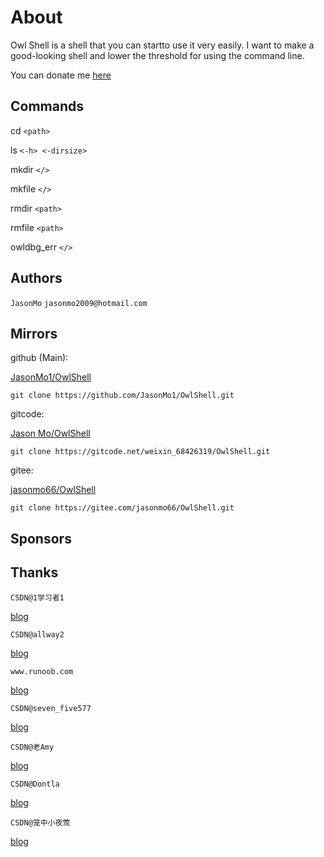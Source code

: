 # About

Owl Shell is a shell that you can startto use it very easily. I want to make a good-looking shell and lower the threshold for using the command line.

You can donate me [here](https://afdian.net/a/jasonmo666)

## Commands

cd `<path>`

ls `<-h> <-dirsize>`

mkdir `</>`

mkfile `</>`

rmdir `<path>`

rmfile `<path>`

owldbg_err `</>`

## Authors

`JasonMo`				`jasonmo2009@hotmail.com`

## Mirrors

github (Main):

[JasonMo1/OwlShell](https://github.com/JasonMo1/OwlShell)

`git clone https://github.com/JasonMo1/OwlShell.git`

gitcode:

[Jason Mo/OwlShell](https://gitcode.net/weixin_68426319/OwlShell)

`git clone https://gitcode.net/weixin_68426319/OwlShell.git`

gitee:

[jasonmo66/OwlShell](https://gitee.com/jasonmo66/OwlShell)

`git clone https://gitee.com/jasonmo66/OwlShell.git`

## Sponsors

## Thanks

`CSDN@1学习者1`

[blog](https://blog.csdn.net/u011280778/article/details/104283319)

`CSDN@allway2`

[blog](https://blog.csdn.net/allway2/article/details/124176562)

`www.runoob.com`

[blog](https://www.runoob.com/python/python-os-path.html)

`CSDN@seven_five577`

[blog](https://blog.csdn.net/seven_five577/article/details/48466127)

`CSDN@老Amy`

[blog](https://blog.csdn.net/weixin_44352981/article/details/110819292)

`CSDN@Dontla`

[blog](https://blog.csdn.net/Dontla/article/details/104786085#:~:text=%23%20-%2A-%20encoding%3A%20utf-8%20-%2A-%20%22%22%22%20%40File%20%3A,%E8%B6%85%E6%97%B6%E5%B0%86%E6%8A%9B%E5%87%BA%E5%BC%82%E5%B8%B8%20with%20eventlet.Timeout%282%2C%20True%29%3A%20%23%20%E8%AE%BE%E7%BD%AE%E8%B6%85%E6%97%B6%E6%97%B6%E9%97%B4%E4%B8%BA2%E7%A7%92%20time.sleep%284%29%20print%28%27%E7%A8%8B%E5%BA%8F%E8%BF%90%E8%A1%8C%E6%9C%AA%E8%B6%85%E6%97%B6%EF%BC%81)

`CSDN@笼中小夜莺`

[blog](https://blog.csdn.net/m0_46521785/article/details/113793111)
